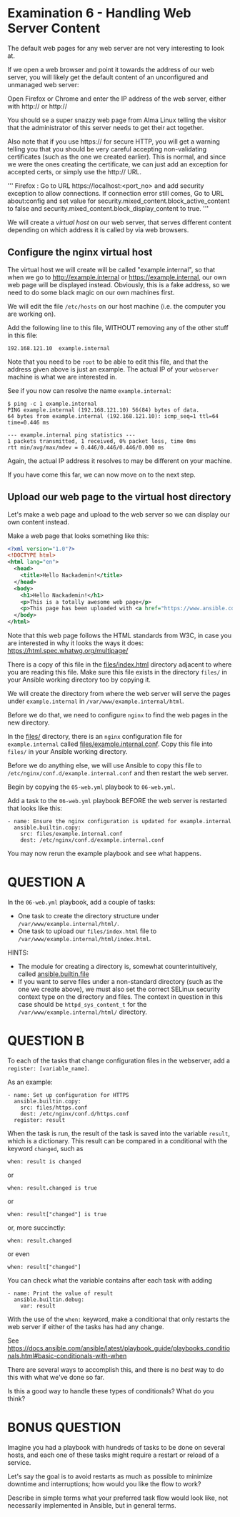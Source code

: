# Examination 6 - Handling Web Server Content

The default web pages for any web server are not very interesting to look at.

If we open a web browser and point it towards the address of our web server,
you will likely get the default content of an unconfigured and unmanaged
web server:

Open Firefox or Chrome and enter the IP address of the web server, either
with http:// or http://

You should se a super snazzy web page from Alma Linux telling the visitor
that the administrator of this server needs to get their act together.

Also note that if you use https:// for secure HTTP, you will get a warning
telling you that you should be very careful accepting non-validating
certificates (such as the one we created earlier). This is normal, and
since we were the ones creating the certificate, we can just add an
exception for accepted certs, or simply use the http:// URL.

'''
Firefox : 
  Go to URL https://localhost:<port_no> and add security exception to allow connections. 
  If connection error still comes, Go to URL about:config and set value for security.mixed_content.block_active_content to false and security.mixed_content.block_display_content to true.
'''

We will create a _virtual host_ on our web server, that serves different
content depending on which address it is called by via web browsers.

## Configure the nginx virtual host

The virtual host we will create will be called "example.internal", so that when we
go to http://example.ínternal or https://example.internal, our own web page
will be displayed instead. Obviously, this is a fake address, so we need
to do some black magic on our own machines first.

We will edit the file `/etc/hosts` on our host machine (i.e. the computer
you are working on).

Add the following line to this file, WITHOUT removing any of the other stuff
in this file:

    192.168.121.10  example.internal

Note that you need to be `root` to be able to edit this file, and that the address
given above is just an example. The actual IP of your `webserver` machine is
what we are interested in.

See if you now can resolve the name `example.internal`:

    $ ping -c 1 example.internal
    PING example.internal (192.168.121.10) 56(84) bytes of data.
    64 bytes from example.internal (192.168.121.10): icmp_seq=1 ttl=64 time=0.446 ms
    
    --- example.internal ping statistics ---
    1 packets transmitted, 1 received, 0% packet loss, time 0ms
    rtt min/avg/max/mdev = 0.446/0.446/0.446/0.000 ms

Again, the actual IP address it resolves to may be different on your machine.

If you have come this far, we can now move on to the next step.

## Upload our web page to the virtual host directory

Let's make a web page and upload to the web server so we can display our
own content instead.

Make a web page that looks something like this:

```xml
<?xml version="1.0"?>
<!DOCTYPE html>
<html lang="en">
  <head>
    <title>Hello Nackademin!</title>
  </head>
  <body>
    <h1>Hello Nackademin!</h1>
    <p>This is a totally awesome web page</p>
    <p>This page has been uploaded with <a href="https://www.ansible.com">Ansible</a>!</p>
  </body>
</html>
```
Note that this web page follows the HTML standards from W3C, in case you are
interested in why it looks the ways it does: https://html.spec.whatwg.org/multipage/

There is a copy of this file in the [files/index.html](files/index.html) directory adjacent to where
you are reading this file. Make sure this file exists in the directory `files/` in your
Ansible working directory too by copying it.

We will create the directory from where the web server will serve the pages under `example.internal`
in `/var/www/example.internal/html`.

Before we do that, we need to configure `nginx` to find the web pages in the new directory.

In the [files/](files/) directory, there is an `nginx` configuration file for `example.internal` called
[files/example.internal.conf](files/example.internal.conf). Copy this file into `files/` in your Ansible
working directory.

Before we do anything else, we will use Ansible to copy this file to `/etc/nginx/conf.d/example.internal.conf`
and then restart the web server.

Begin by copying the `05-web.yml` playbook to `06-web.yml`.

Add a task to the `06-web.yml` playbook BEFORE the web server is restarted that looks like this:

    - name: Ensure the nginx configuration is updated for example.internal
      ansible.builtin.copy:
        src: files/example.internal.conf
        dest: /etc/nginx/conf.d/example.internal.conf

You may now rerun the example playbook and see what happens.

# QUESTION A

In the `06-web.yml` playbook, add a couple of tasks:

* One task to create the directory structure under `/var/www/example.internal/html/`.
* One task to upload our `files/index.html` file to `/var/www/example.internal/html/index.html`.

HINTS:
* The module for creating a directory is, somewhat counterintuitively, called
[ansible.builtin.file](https://docs.ansible.com/ansible/latest/collections/ansible/builtin/file_module.html)
* If you want to serve files under a non-standard directory (such as the one we create above), we must
  also set the correct SELinux security context type on the directory and files. The context in question
  in this case should be `httpd_sys_content_t` for the `/var/www/example.internal/html/` directory.

# QUESTION B

To each of the tasks that change configuration files in the webserver, add a `register: [variable_name]`.

As an example:

    - name: Set up configuration for HTTPS
      ansible.builtin.copy:
        src: files/https.conf
        dest: /etc/nginx/conf.d/https.conf
      register: result

When the task is run, the result of the task is saved into the variable `result`, which is a dictionary.
This result can be compared in a conditional with the keyword `changed`, such as

    when: result is changed

or

    when: result.changed is true

or

    when: result["changed"] is true

or, more succinctly:

    when: result.changed

or even

    when: result["changed"]

You can check what the variable contains after each task with adding

    - name: Print the value of result
      ansible.builtin.debug:
        var: result

With the use of the `when:` keyword, make a conditional that only restarts the web server if either of
the tasks has had any change.

See https://docs.ansible.com/ansible/latest/playbook_guide/playbooks_conditionals.html#basic-conditionals-with-when

There are several ways to accomplish this, and there is no _best_ way to do this with what we've done so far.

Is this a good way to handle these types of conditionals? What do you think?

# BONUS QUESTION

Imagine you had a playbook with hundreds of tasks to be done on several hosts, and each one of these tasks
might require a restart or reload of a service.

Let's say the goal is to avoid restarts as much as possible to minimize downtime and interruptions; how
would you like the flow to work?

Describe in simple terms what your preferred task flow would look like, not necessarily implemented in
Ansible, but in general terms.
